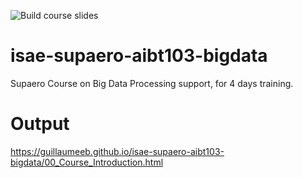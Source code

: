 ![Build course slides](https://github.com/github/docs/actions/workflows/slides.yml/badge.svg)

# isae-supaero-aibt103-bigdata
Supaero Course on Big Data Processing support, for 4 days training.

# Output
https://guillaumeeb.github.io/isae-supaero-aibt103-bigdata/00_Course_Introduction.html
